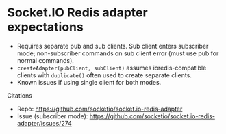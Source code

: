 # Socket.IO Redis adapter expectations

- Requires separate pub and sub clients. Sub client enters subscriber mode; non-subscriber commands on sub client error (must use pub for normal commands).
- `createAdapter(pubClient, subClient)` assumes ioredis-compatible clients with `duplicate()` often used to create separate clients.
- Known issues if using single client for both modes.

Citations
- Repo: https://github.com/socketio/socket.io-redis-adapter
- Issue (subscriber mode): https://github.com/socketio/socket.io-redis-adapter/issues/274
